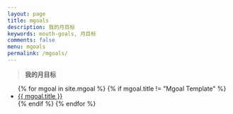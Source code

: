```yaml
---
layout: page
title: mgoals
description: 我的月目标
keywords: mouth-goals, 月目标
comments: false
menu: mgoals
permalink: /mgoals/
---
```


> **我的月目标**

<ul class="listing">
{% for mgoal in site.mgoal %}
{% if mgoal.title != "Mgoal Template" %}
<li class="listing-item"><a href="{{ site.url }}{{ mgoal.url }}">{{ mgoal.title }}</a></li>
{% endif %}
{% endfor %}
</ul>

